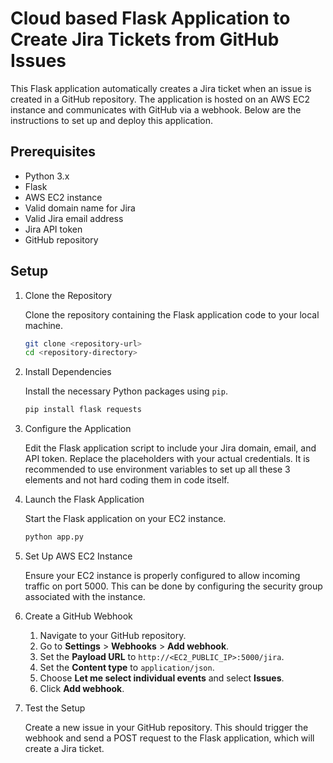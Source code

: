 # Cloud based Flask Application to Create Jira Tickets from GitHub Issues

This Flask application automatically creates a Jira ticket when an issue is created in a GitHub repository. The application is hosted on an AWS EC2 instance and communicates with GitHub via a webhook. Below are the instructions to set up and deploy this application.

## Prerequisites

- Python 3.x
- Flask
- AWS EC2 instance
- Valid domain name for Jira
- Valid Jira email address
- Jira API token
- GitHub repository

## Setup

1. Clone the Repository

    Clone the repository containing the Flask application code to your local machine.

    ```bash
    git clone <repository-url>
    cd <repository-directory>
    ```

2. Install Dependencies

    Install the necessary Python packages using `pip`.

    ```bash
    pip install flask requests
    ```

3. Configure the Application

    Edit the Flask application script to include your Jira domain, email, and API token. Replace the placeholders with your actual credentials. It is recommended to use environment variables to set up all these 3 elements and not hard coding them in code itself.

4. Launch the Flask Application

    Start the Flask application on your EC2 instance.

    ```bash
    python app.py
    ```

5. Set Up AWS EC2 Instance

    Ensure your EC2 instance is properly configured to allow incoming traffic on port 5000. This can be done by configuring the security group associated with the instance.

6. Create a GitHub Webhook

    1. Navigate to your GitHub repository.
    2. Go to **Settings** > **Webhooks** > **Add webhook**.
    3. Set the **Payload URL** to `http://<EC2_PUBLIC_IP>:5000/jira`.
    4. Set the **Content type** to `application/json`.
    5. Choose **Let me select individual events** and select **Issues**.
    6. Click **Add webhook**.

7. Test the Setup

    Create a new issue in your GitHub repository. This should trigger the webhook and send a POST request to the Flask application, which will create a Jira ticket.

